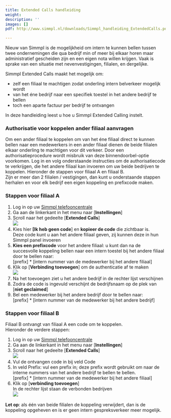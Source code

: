 ```yaml
---
title: Extended Calls handleiding
weight: 
description: ''
images: []
pdf: http://www.simmpl.nl/downloads/Simmpl_handleiding_ExtendedCalls.pdf

---
```

Nieuw van Simmpl is de mogelijkheid om intern te kunnen bellen tussen twee ondernemingen die qua bedrijf min of meer bij elkaar horen maar administratief gescheiden zijn en een eigen nota willen krijgen. Vaak is sprake van een situatie met nevenvestigingen, filialen, en dergelijke.

Simmpl Extended Calls maakt het mogelijk om:

* zelf een filiaal te machtigen zodat onderling intern belverkeer mogelijk wordt
* van het éne bedrijf naar een specifiek toestel in het andere bedrijf te bellen
* toch een aparte factuur per bedrijf te ontvangen

In deze handleiding leest u hoe u Simmpl Extended Calling instelt.

<h3>Authorisatie voor koppelen ander filiaal aanvragen</h3>

Om een ander filiaal te koppelen om van het éne filiaal direct te kunnen bellen naar een medewerkers in een ander filiaal dienen de beide filialen elkaar onderling te machtigen voor dit verkeer. Door een authorisatieprocedure wordt misbruik van deze binnendoorbel-optie voorkomen. Log in en volg onderstaande instructies om de authorisatiecode te verkrijgen, die het andere filiaal kan invoeren om uw beide bedrijven te koppelen. Hieronder de stappen voor filiaal A en filiaal B.   
Zijn er meer dan 2 filialen / vestigingen, dan kunt u onderstaande stappen herhalen en voor elk bedrijf een eigen koppeling en prefixcode maken.

<h3>Stappen voor filiaal A</h3>

1. Log in op uw <a href="https://panel.callvoip.nl/login/panel" target="_blank">Simmpl telefooncentrale</a>
2. Ga aan de linkerkant in het menu naar \[**Instellingen**\]
3. Scroll naar het gedeelte \[**Extended Calls**\]  
   ![](https://res.cloudinary.com/callvoip/image/upload/v1565357319/features-14_hc5zst.png)
4. Kies hier **\[Ik heb geen code**\] en **kopieer de code** die zichtbaar is.   
   Deze code kunt u aan het andere filiaal geven, zij kunnen deze in hun Simmpl panel invoeren
5. **Kies een prefixcode** voor het andere filiaal: u kunt dan na de succesvolle koppeling bellen naar een intern toestel bij het andere filiaal door te bellen naar:   
   \[prefix\] * \[intern nummer van de medewerker bij het andere filiaal\]
6. Klik op \[**Verbinding toevoegen**\] om de authenticatie af te maken  
   ![](https://res.cloudinary.com/callvoip/image/upload/v1565357439/features-15_n9ohms.png)
7. Na het toevoegen ziet u het andere bedrijf in de rechter lijst verschijnen
8. Zodra de code is ingevuld verschijnt de bedrijfsnaam op de plek van \[**niet geclaimed**\]
9. Bel een medewerker bij het andere bedrijf door te bellen naar:   
   \[prefix\] * \[intern nummer van de medewerker bij het andere bedrijf\]

<h3>Stappen voor filiaal B</h3>

Filiaal B ontvangt van filiaal A een code om te koppelen.   
Hieronder de verdere stappen:

1. Log in op uw <a href="https://panel.callvoip.nl/login/panel" target="_blank">Simmpl telefooncentrale</a>
2. Ga aan de linkerkant in het menu naar \[**Instellingen**\]
3. Scroll naar het gedeelte \[**Extended Calls**\]  
   ![](https://res.cloudinary.com/callvoip/image/upload/v1565357640/features-16_l6cd5i.png)
4. Vul de ontvangen code in bij veld Code
5. In veld Prefix: vul een prefix in; deze prefix wordt gebruikt om naar de interne nummers van het andere bedrijf te bellen te bellen.   
   \[prefix\] * \[intern nummer van de medewerker bij het andere filiaal\]
6. Klik op \[**verbinding toevoegen**\]   
   In de rechter lijst staan de verbonden bedrijven  
   ![](https://res.cloudinary.com/callvoip/image/upload/v1565357730/features-17_ykcknk.png)

**Let op**: als één van beide filialen de koppeling verwijdert, dan is de koppeling opgeheven en is er geen intern gespreksverkeer meer mogelijk.